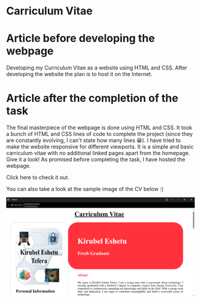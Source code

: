 # Carriculum Vitae
# Article before developing the webpage
Developing my Curriculum Vitae as a website using HTML and CSS. After developing the website the plan is to host it on the Internet. 

# Article after the completion of the task
The final masterpiece of the webpage is done using HTML and CSS. It took a bunch of HTML and CSS lines of code to complete the project (since they are constantly evolving, I can't state how many lines 😁). I have tried to make the website responsive for different viewports. It is a simple and basic carriculum vitae with no additional linked pages apart from the homepage. Give it a look!
As promised before completing the task, I have hosted the webpage. 

 Click <a href="https://kira-legacy.github.io/CV/" style="text-decoration: none;">here</a> to check it out.

 You can also take a look at the sample image of the CV below :)

 <img src = "https://github.com/Kira-Legacy/Image_Repo/blob/main/CV_snapimage.png" alt = "CV project snap">
